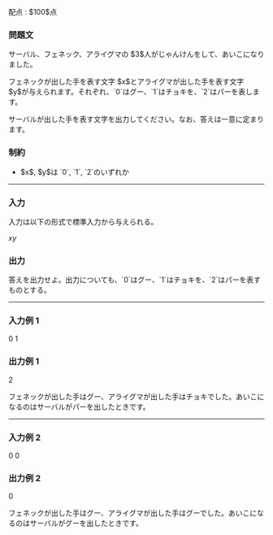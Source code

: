 
<div>

<span>

<span>

<p>
配点 : $100$点
</p>

<div>

<section>

### **問題文**

<p>
サーバル、フェネック、アライグマの $3$人がじゃんけんをして、あいこになりました。
</p>

<p>
フェネックが出した手を表す文字 $x$とアライグマが出した手を表す文字 $y$が与えられます。それぞれ、`0`はグー、`1`はチョキを、`2`はパーを表します。
</p>

<p>
サーバルが出した手を表す文字を出力してください。なお、答えは一意に定まります。
</p>

</section>

</div>

<div>

<section>

### **制約**

<ul>

<li>
$x$, $y$は `0`, `1`, `2`のいずれか
</li>

</ul>

</section>

</div>

---

<div>

<div>

<section>

### **入力**

<p>
入力は以下の形式で標準入力から与えられる。
</p>

<div>

$x$$y$
</div>

</section>

</div>

<div>

<section>

### **出力**

<p>
答えを出力せよ。出力についても、`0`はグー、`1`はチョキを、`2`はパーを表すものとする。  
</p>

</section>

</div>

</div>

---

<div>

<section>

### **入力例 1**

<div>

0 1

</div>

</section>

</div>

<div>

<section>

### **出力例 1**

<div>

2

</div>

<p>
フェネックが出した手はグー、アライグマが出した手はチョキでした。あいこになるのはサーバルがパーを出したときです。
</p>

</section>

</div>

---

<div>

<section>

### **入力例 2**

<div>

0 0

</div>

</section>

</div>

<div>

<section>

### **出力例 2**

<div>

0

</div>

<p>
フェネックが出した手はグー、アライグマが出した手はグーでした。あいこになるのはサーバルがグーを出したときです。
</p>

</section>

</div>

</span>

</span>

</div>
